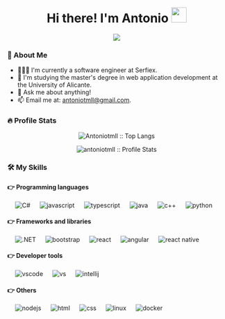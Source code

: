 
<h1 align="center">Hi there! I'm Antonio <img src="https://media.giphy.com/media/hvRJCLFzcasrR4ia7z/giphy.gif" width="35"></h1>
<p align="center">
<img src="https://readme-typing-svg.herokuapp.com?lines=Software+Enqineer&center=true&width=500&height=30">
</p>

### 👨 About Me


- 👨🏽‍💻 I'm currently a software engineer at Serfiex.
- 🌱 I'm studying the master's degree in web application development at the University of Alicante.
- 💬 Ask me about anything!
- 📫 Email me at: [antoniotmll@gmail.com](mailto:antoniotmll@gmail.com).



### 🔥 Profile Stats

<p align="center"><img src="https://github-readme-stats.vercel.app/api/top-langs/?username=antoniotmll&langs_count=6&theme=tokyonight&layout=compact" alt="Antoniotmll :: Top Langs" /></p>

<p align="center"><img src="https://github-readme-stats.vercel.app/api?username=antoniotmll&show_icons=true&theme=synthwave" alt="antoniotmll :: Profile Stats" /></p>

### 🛠️ My Skills

#### 👉 Programming languages

<p align="left"> 
  &emsp; 
    <img alt="C#" src="https://img.shields.io/badge/c%23-%23239120.svg?style=for-the-badge&logo=c-sharp&logoColor=white">
  &emsp;
  <img alt="javascript" src="https://img.shields.io/badge/javascript-%23323330.svg?style=for-the-badge&logo=javascript&logoColor=%23F7DF1E">
    &emsp;
  <img alt="typescript" src="https://img.shields.io/badge/typescript-%23007ACC.svg?style=for-the-badge&logo=typescript&logoColor=white">
    &emsp;
  <img alt="java" src="https://img.shields.io/badge/java-%23ED8B00.svg?style=for-the-badge&logo=java&logoColor=white">
    &emsp;
  <img alt="c++" src="https://img.shields.io/badge/c++-%2300599C.svg?style=for-the-badge&logo=c%2B%2B&logoColor=white">
      &emsp;
  <img alt="python" src="https://img.shields.io/badge/python-%2314354C.svg?style=for-the-badge&logo=python&logoColor=white">
</p>

#### 👉 Frameworks and libraries
<p align="left"> 
  &emsp;
    <img alt=".NET" src="https://img.shields.io/badge/.NET-5C2D91?style=for-the-badge&logo=.net&logoColor=white">
  &emsp;
  <img alt="bootstrap" src="https://img.shields.io/badge/bootstrap-%23563D7C.svg?style=for-the-badge&logo=bootstrap&logoColor=white">
      &emsp;
  <img alt="react" src="https://img.shields.io/badge/react-%2320232a.svg?style=for-the-badge&logo=react&logoColor=%2361DAFB">
    &emsp;
  <img alt="angular" src="https://img.shields.io/badge/angular-%23DD0031.svg?style=for-the-badge&logo=angular&logoColor=white">
    &emsp;
  <img alt="react native" src="https://img.shields.io/badge/react_native-%2320232a.svg?style=for-the-badge&logo=react&logoColor=%2361DAFB">
      &emsp;
</p>

#### 👉 Developer tools
<p align="left">
  &emsp;
    <img alt="vscode" src="https://img.shields.io/badge/VS_Code-0078d7.svg?style=for-the-badge&logo=visual-studio-code&logoColor=white">
  &emsp;
  <img alt="vs" src="https://img.shields.io/badge/Visual_Studio-5C2D91.svg?style=for-the-badge&logo=visual-studio&logoColor=white">
      &emsp;
  <img alt="intellij" src="https://img.shields.io/badge/IntelliJ-000000.svg?style=for-the-badge&logo=intellij-idea&logoColor=white">
    &emsp;
  
 #### 👉 Others
 
<p>
  &emsp;
<img alt="nodejs" src="https://img.shields.io/badge/node.js-%2343853D.svg?style=for-the-badge&logo=node.js&logoColor=white">
  &emsp;
<img alt="html" src="https://img.shields.io/badge/html5-%23E34F26.svg?style=for-the-badge&logo=html5&logoColor=white">
  &emsp;
<img alt="css" src="https://img.shields.io/badge/css3-%231572B6.svg?style=for-the-badge&logo=css3&logoColor=white">
  &emsp;
<img alt="linux" src="https://img.shields.io/badge/Linux-FCC624?style=for-the-badge&logo=linux&logoColor=black">
  &emsp;
<img alt="docker" src="https://img.shields.io/badge/docker-%230db7ed.svg?style=for-the-badge&logo=docker&logoColor=white">
<br/>


